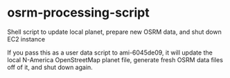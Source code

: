 osrm-processing-script
======================

Shell script to update local planet, prepare new OSRM data, and shut down EC2 instance

If you pass this as a user data script to ami-6045de09, it will update the local
N-America OpenStreetMap planet file, generate fresh OSRM data files off of it, 
and shut down again.
